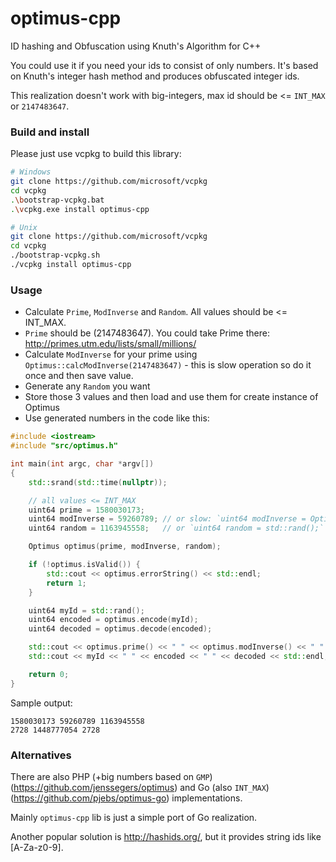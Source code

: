 # optimus-cpp
ID hashing and Obfuscation using Knuth's Algorithm for C++

You could use it if you need your ids to consist of only numbers. It's based on Knuth's integer hash method and produces obfuscated integer ids.

This realization doesn't work with big-integers, max id should be <= `INT_MAX` or `2147483647`.

### Build and install

Please just use vcpkg to build this library:
```bash
# Windows
git clone https://github.com/microsoft/vcpkg
cd vcpkg
.\bootstrap-vcpkg.bat
.\vcpkg.exe install optimus-cpp

# Unix
git clone https://github.com/microsoft/vcpkg
cd vcpkg
./bootstrap-vcpkg.sh
./vcpkg install optimus-cpp
```

### Usage

- Calculate `Prime`, `ModInverse` and `Random`. All values should be <= INT_MAX.
- `Prime` should be (2147483647). You could take Prime there: http://primes.utm.edu/lists/small/millions/
- Calculate `ModInverse` for your prime using `Optimus::calcModInverse(2147483647)` - this is slow operation so do it once and then save value.
- Generate any `Random` you want
- Store those 3 values and then load and use them for create instance of Optimus
- Use generated numbers in the code like this:

```cpp
#include <iostream>
#include "src/optimus.h"

int main(int argc, char *argv[])
{
    std::srand(std::time(nullptr));

    // all values <= INT_MAX
    uint64 prime = 1580030173;
    uint64 modInverse = 59260789; // or slow: `uint64 modInverse = Optimus::calcModInverse(prime);`
    uint64 random = 1163945558;   // or `uint64 random = std::rand();`

    Optimus optimus(prime, modInverse, random);

    if (!optimus.isValid()) {
        std::cout << optimus.errorString() << std::endl;
        return 1;
    }

    uint64 myId = std::rand();
    uint64 encoded = optimus.encode(myId);
    uint64 decoded = optimus.decode(encoded);

    std::cout << optimus.prime() << " " << optimus.modInverse() << " " << optimus.random() << std::endl;
    std::cout << myId << " " << encoded << " " << decoded << std::endl;

    return 0;
}
```

Sample output:
```
1580030173 59260789 1163945558
2728 1448777054 2728
```

### Alternatives

There are also PHP (+big numbers based on `GMP`) (https://github.com/jenssegers/optimus) and Go (also `INT_MAX`) (https://github.com/pjebs/optimus-go) implementations.

Mainly `optimus-cpp` lib is just a simple port of Go realization.

Another popular solution is http://hashids.org/, but it provides string ids like [A-Za-z0-9].
